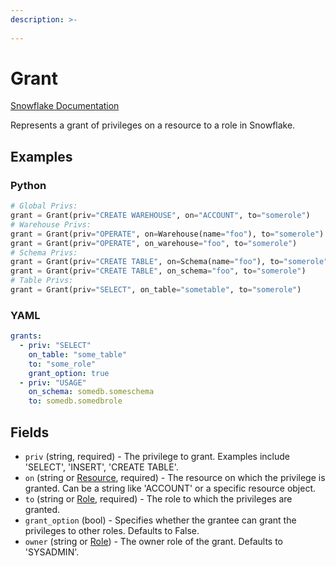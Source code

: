 ```yaml
---
description: >-
  
---
```


# Grant

[Snowflake Documentation](https://docs.snowflake.com/en/sql-reference/sql/grant-privilege)

Represents a grant of privileges on a resource to a role in Snowflake.


## Examples

### Python

```python
# Global Privs:
grant = Grant(priv="CREATE WAREHOUSE", on="ACCOUNT", to="somerole")
# Warehouse Privs:
grant = Grant(priv="OPERATE", on=Warehouse(name="foo"), to="somerole")
grant = Grant(priv="OPERATE", on_warehouse="foo", to="somerole")
# Schema Privs:
grant = Grant(priv="CREATE TABLE", on=Schema(name="foo"), to="somerole")
grant = Grant(priv="CREATE TABLE", on_schema="foo", to="somerole")
# Table Privs:
grant = Grant(priv="SELECT", on_table="sometable", to="somerole")
```


### YAML

```yaml
grants:
  - priv: "SELECT"
    on_table: "some_table"
    to: "some_role"
    grant_option: true
  - priv: "USAGE"
    on_schema: somedb.someschema
    to: somedb.somedbrole
```


## Fields

* `priv` (string, required) - The privilege to grant. Examples include 'SELECT', 'INSERT', 'CREATE TABLE'.
* `on` (string or [Resource](resource.md), required) - The resource on which the privilege is granted. Can be a string like 'ACCOUNT' or a specific resource object.
* `to` (string or [Role](role.md), required) - The role to which the privileges are granted.
* `grant_option` (bool) - Specifies whether the grantee can grant the privileges to other roles. Defaults to False.
* `owner` (string or [Role](role.md)) - The owner role of the grant. Defaults to 'SYSADMIN'.


